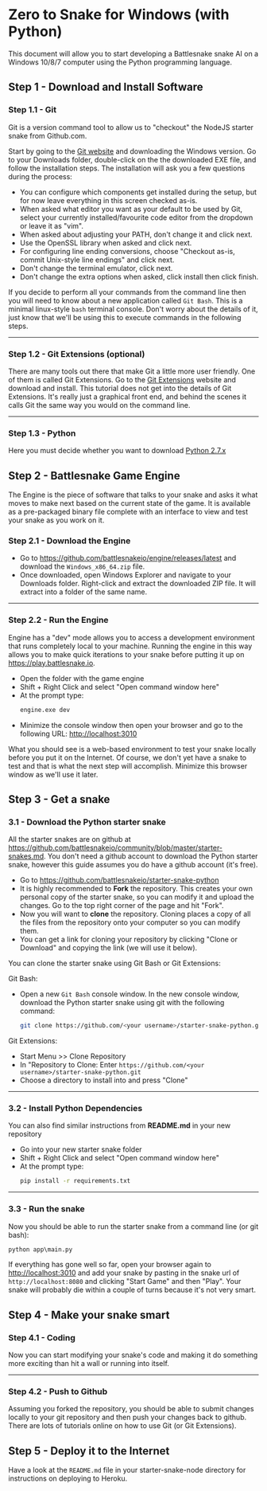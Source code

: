 # Zero to Snake for Windows (with Python)

This document will allow you to start developing a Battlesnake snake AI on a Windows 10/8/7 computer using the Python programming language.

## Step 1 - Download and Install Software

### Step 1.1 - Git

Git is a version command tool to allow us to "checkout" the NodeJS starter snake from Github.com.

Start by going to the [Git website](https://git-scm.com/downloads) and downloading the Windows version. Go to your Downloads folder, double-click on the the downloaded EXE file, and follow the installation steps. The installation will ask you a few questions during the process:

* You can configure which components get installed during the setup, but for now leave everything in this screen checked as-is.
* When asked what editor you want as your default to be used by Git, select your currently installed/favourite code editor from the dropdown or leave it as "vim".
* When asked about adjusting your PATH, don't change it and click next.
* Use the OpenSSL library when asked and click next.
* For configuring line ending conversions, choose "Checkout as-is, commit Unix-style line endings" and click next.
* Don't change the terminal emulator, click next.
* Don't change the extra options when asked, click install then click finish.

If you decide to perform all your commands from the command line then you will need to know about a new application called `Git Bash`. This is a minimal linux-style `bash` terminal console. Don't worry about the details of it, just know that we'll be using this to execute commands in the following steps.

---

### Step 1.2 - Git Extensions (optional)

There are many tools out there that make Git a little more user friendly. One of them is called Git Extensions. Go to the [Git Extensions](https://sourceforge.net/projects/gitextensions/) website and download and install. This tutorial does not get into the details of Git Extensions. It's really just a graphical front end, and behind the scenes it calls Git the same way you would on the command line.

---

### Step 1.3 - Python

Here you must decide whether you want to download [Python 2.7.x](https://www.python.org/downloads/release/python-2715/)

## Step 2 - Battlesnake Game Engine

The Engine is the piece of software that talks to your snake and asks it what moves to make next based on the current state of the game. It is available as a pre-packaged binary file complete with an interface to view and test your snake as you work on it.

### Step 2.1 - Download the Engine

* Go to <https://github.com/battlesnakeio/engine/releases/latest> and download the `Windows_x86_64.zip` file.
* Once downloaded, open Windows Explorer and navigate to your Downloads folder. Right-click and extract the downloaded ZIP file. It will extract into a folder of the same name.

---

### Step 2.2 - Run the Engine

Engine has a "dev" mode allows you to access a development environment that runs completely local to your machine. Running the engine in this way allows you to make quick iterations to your snake before putting it up on <https://play.battlesnake.io>.

* Open the folder with the game engine
* Shift + Right Click and select "Open command window here"
* At the prompt type:
    ```cmd
    engine.exe dev
    ```
* Minimize the console window then open your browser and go to the following URL: <http://localhost:3010>

What you should see is a web-based environment to test your snake locally before you put it on the Internet. Of course, we don't yet have a snake to test and that is what the next step will accomplish. Minimize this browser window as we'll use it later.

## Step 3 - Get a snake

### 3.1 - Download the Python starter snake

All the starter snakes are on github at <https://github.com/battlesnakeio/community/blob/master/starter-snakes.md>. You don't need a github account to download the Python starter snake, however this guide assumes you do have a github account (it's free).

* Go to <https://github.com/battlesnakeio/starter-snake-python>
* It is highly recommended to **Fork** the repository. This creates your own personal copy of the starter snake, so you can modify it and upload the changes. Go to the top right corner of the page and hit "Fork".
* Now you will want to **clone** the repository. Cloning places a copy of all the files from the repository onto your computer so you can modify them.
* You can get a link for cloning your repository by clicking "Clone or Download" and copying the link (we will use it below).

You can clone the starter snake using Git Bash or Git Extensions:

Git Bash:

* Open a new `Git Bash` console window. In the new console window, download the Python starter snake using git with the following command:
    ```bash
    git clone https://github.com/<your username>/starter-snake-python.git
    ```

Git Extensions:

* Start Menu >> Clone Repository
* In "Repository to Clone: Enter `https://github.com/<your username>/starter-snake-python.git`
* Choose a directory to install into and press "Clone"

---

### 3.2 - Install Python Dependencies

You can also find similar instructions from **README.md** in your new repository

* Go into your new starter snake folder
* Shift + Right Click and select "Open command window here"
* At the prompt type:
    ```cmd
    pip install -r requirements.txt
    ```

---

### 3.3 - Run the snake

Now you should be able to run the starter snake from a command line (or git bash):

```cmd
python app\main.py
```

If everything has gone well so far, open your browser again to <http://localhost:3010> and add your snake by pasting in the snake url of `http://localhost:8080` and clicking "Start Game" and then "Play". Your snake will probably die within a couple of turns because it's not very smart.

## Step 4 - Make your snake smart

### Step 4.1 - Coding

Now you can start modifying your snake's code and making it do something more exciting than hit a wall or running into itself.

---

### Step 4.2 - Push to Github

Assuming you forked the repository, you should be able to submit changes locally to your git repository and then push your changes back to github. There are lots of tutorials online on how to use Git (or Git Extensions).

## Step 5 - Deploy it to the Internet

Have a look at the `README.md` file in your starter-snake-node directory for instructions on deploying to Heroku.